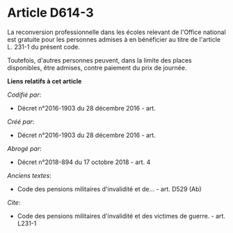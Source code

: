 # Article D614-3

La reconversion professionnelle dans les écoles relevant de l'Office national est gratuite pour les personnes admises à en
bénéficier au titre de l'article L. 231-1 du présent code.

Toutefois, d'autres personnes peuvent, dans la limite des places disponibles, être admises, contre paiement du prix de
journée.

**Liens relatifs à cet article**

_Codifié par_:

  - Décret n°2016-1903 du 28 décembre 2016 - art.

_Créé par_:

  - Décret n°2016-1903 du 28 décembre 2016 - art.

_Abrogé par_:

  - Décret n°2018-894 du 17 octobre 2018 - art. 4

_Anciens textes_:

  - Code des pensions militaires d'invalidité et de... - art. D529 (Ab)

_Cite_:

  - Code des pensions militaires d'invalidité et des victimes de guerre. - art. L231-1
